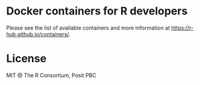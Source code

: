 
# Docker containers for R developers

Please see the list of available containers and more information 
at <https://r-hub.github.io/containers/>.

# License

MIT @ The R Consortium, Posit PBC
